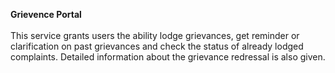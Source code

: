 **Grievence Portal**<br />
<br />
This service grants users the ability lodge grievances, get reminder or clarification on past grievances and check the status of already lodged complaints. Detailed information about the grievance redressal is also given.
